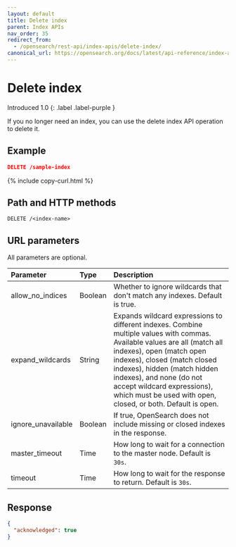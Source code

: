 ```yaml
---
layout: default
title: Delete index
parent: Index APIs
nav_order: 35
redirect_from:
  - /opensearch/rest-api/index-apis/delete-index/
canonical_url: https://opensearch.org/docs/latest/api-reference/index-apis/delete-index/
---
```


# Delete index
Introduced 1.0
{: .label .label-purple }

If you no longer need an index, you can use the delete index API operation to delete it.

## Example

```json
DELETE /sample-index
```
{% include copy-curl.html %}

## Path and HTTP methods

```
DELETE /<index-name>
```

## URL parameters

All parameters are optional.

Parameter | Type | Description
:--- | :--- | :---
allow_no_indices | Boolean | Whether to ignore wildcards that don't match any indexes. Default is true.
expand_wildcards | String | Expands wildcard expressions to different indexes. Combine multiple values with commas. Available values are all (match all indexes), open (match open indexes), closed (match closed indexes), hidden (match hidden indexes), and none (do not accept wildcard expressions), which must be used with open, closed, or both. Default is open.
ignore_unavailable | Boolean | If true, OpenSearch does not include missing or closed indexes in the response.
master_timeout | Time | How long to wait for a connection to the master node. Default is `30s`.
timeout | Time | How long to wait for the response to return. Default is `30s`.


## Response
```json
{
  "acknowledged": true
}
```
